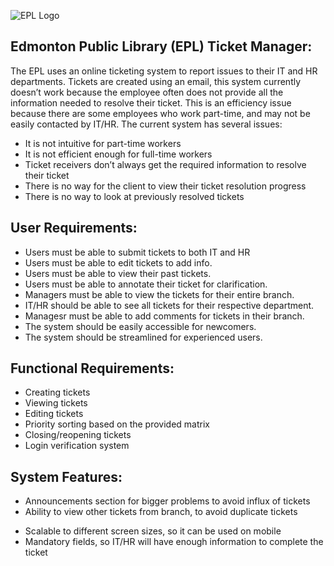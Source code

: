 ![EPL Logo](https://d34rompce3lx70.cloudfront.net/wp-content/uploads/sites/18/2015/11/DesktopLogo_190x105.png?v=1485363292148536324014853632403)
## __Edmonton Public Library (EPL) Ticket Manager__:

The EPL uses an online ticketing system to report issues to their IT and HR departments. Tickets are created using an email, this system currently doesn’t work because the employee often does not provide all the information needed to resolve their ticket. This is an efficiency issue because there are some employees who work part-time, and may not be easily contacted by IT/HR. The current system has several issues: 
  - It is not intuitive for part-time workers 
  - It is not efficient enough for full-time workers 
  - Ticket receivers don’t always get the required information to resolve their ticket
  - There is no way for the client to view their ticket resolution progress 
  - There is no way to look at previously resolved tickets


## __User Requirements__:

* Users must be able to submit tickets to both IT and HR
* Users must be able to edit tickets to add info.
* Users must be able to view their past tickets.
* Users must be able to annotate their ticket for clarification.
* Managers must be able to view the tickets for their entire branch.
* IT/HR should be able to see all tickets for their respective department.
* Managesr must be able to add comments for tickets in their branch.
* The system should be easily accessible for newcomers.
* The system should be streamlined for experienced users.


## __Functional Requirements__:

- Creating tickets
- Viewing tickets 
- Editing tickets
- Priority sorting based on the provided matrix
- Closing/reopening tickets
- Login verification system


## __System Features__:

* Announcements section for bigger problems to avoid influx of tickets
* Ability to view other tickets from branch, to avoid duplicate tickets
- Scalable to different screen sizes, so it can be used on mobile
- Mandatory fields, so IT/HR will have enough information to complete the ticket



